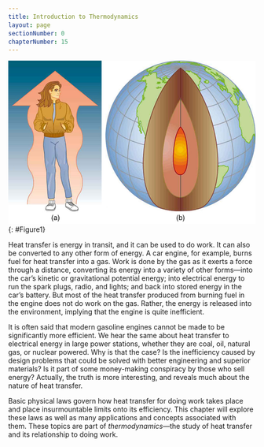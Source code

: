 ```yaml
---
title: Introduction to Thermodynamics
layout: page
sectionNumber: 0
chapterNumber: 15
---
```


![A steam engine and several passenger cars are shown traveling down a train track. The train has some people on board.](../resources/Figure_14_00_02.jpg "A steam engine uses heat transfer to do work. Tourists regularly ride this narrow-gauge steam engine train near the San Juan Skyway in Durango, Colorado, part of the National Scenic Byways Program. (credit: Dennis Adams)")
{: #Figure1}

Heat transfer is energy in transit, and it can be used to do work. It can also
be converted to any other form of energy. A car engine, for example, burns fuel
for heat transfer into a gas. Work is done by the gas as it exerts a force
through a distance, converting its energy into a variety of other forms—into the
car’s kinetic or gravitational potential energy; into electrical energy to run
the spark plugs, radio, and lights; and back into stored energy in the car’s
battery. But most of the heat transfer produced from burning fuel in the engine
does not do work on the gas. Rather, the energy is released into the
environment, implying that the engine is quite inefficient.

It is often said that modern gasoline engines cannot be made to be significantly
more efficient. We hear the same about heat transfer to electrical energy in
large power stations, whether they are coal, oil, natural gas, or nuclear
powered. Why is that the case? Is the inefficiency caused by design problems
that could be solved with better engineering and superior materials? Is it part
of some money-making conspiracy by those who sell energy? Actually, the truth is
more interesting, and reveals much about the nature of heat transfer.

Basic physical laws govern how heat transfer for doing work takes place and
place insurmountable limits onto its efficiency. This chapter will explore these
laws as well as many applications and concepts associated with them. These
topics are part of *thermodynamics*—the study of heat transfer and its
relationship to doing work.
